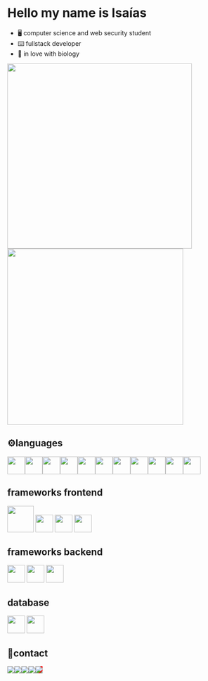 # Hello my name is Isaías

- 🖥️ computer science and web security student
- ⌨️ fullstack developer
- 🌱 in love with biology

<div>
 
  <img width="420px" src="https://github-readme-stats.vercel.app/api?username=isaias-silva&show_icons=true&title_color=fff&icon_color=79ff97&text_color=9f9f9f&bg_color=151515&layout=compact">
      <img width="400px" src="https://github-readme-stats-beryl.vercel.app/api/top-langs/?username=isaias-silva&title_color=fff&icon_color=79ff97&text_color=9f9f9f&bg_color=151515&layout=compact&langs_count=11">

</div>
 <h2>⚙️languages</h2>
 <div style="display:flex">
 <img src="https://cdn.jsdelivr.net/gh/devicons/devicon/icons/html5/html5-original.svg" width="40px"/>
<img src="https://cdn.jsdelivr.net/gh/devicons/devicon/icons/css3/css3-original.svg" width="40px" />
<img src="https://cdn.jsdelivr.net/gh/devicons/devicon/icons/javascript/javascript-original.svg" width="40px" />
<img src="https://cdn.jsdelivr.net/gh/devicons/devicon/icons/typescript/typescript-original.svg" width="40px" />
   <img src="https://cdn.jsdelivr.net/gh/devicons/devicon/icons/java/java-original-wordmark.svg" width="40px">
 <img src="https://cdn.jsdelivr.net/gh/devicons/devicon/icons/python/python-original.svg"  width="40px"/>
 <img src="https://cdn.jsdelivr.net/gh/devicons/devicon/icons/rust/rust-plain.svg" width="40px"/>
 <img src="https://cdn.jsdelivr.net/gh/devicons/devicon/icons/c/c-plain.svg" width="40px" />   
<img src="https://cdn.jsdelivr.net/gh/devicons/devicon/icons/cplusplus/cplusplus-original.svg" width="40px"/>
<img src="https://cdn.jsdelivr.net/gh/devicons/devicon/icons/bash/bash-original.svg" width="40px"/>
<img src="https://cdn.iconscout.com/icon/free/png-512/prolog-458170.png?w=256&f=avif" width="40px"/>
</div>
<div>
 <h2> frameworks frontend</h2>

<img src="https://cdn.jsdelivr.net/gh/devicons/devicon/icons/react/react-original.svg" width="60px"/>
<img src="https://cdn.jsdelivr.net/gh/devicons/devicon/icons/nextjs/nextjs-original-wordmark.svg" width="40px" />
<img src="https://cdn.jsdelivr.net/gh/devicons/devicon/icons/vuejs/vuejs-original.svg" width="40px" />
 <img src="https://cdn.jsdelivr.net/gh/devicons/devicon/icons/bootstrap/bootstrap-original.svg" width="40px" />

</div>
<div>
 <h2> frameworks backend</h2>
<img src="https://cdn.jsdelivr.net/gh/devicons/devicon/icons/socketio/socketio-original.svg" width="40px" />
<img src="https://cdn.jsdelivr.net/gh/devicons/devicon/icons/express/express-original.svg" width="40px" />
<img src="https://cdn.jsdelivr.net/gh/devicons/devicon/icons/nestjs/nestjs-plain.svg" width="40px" />

 </div>
<div>
 <h2>database</h2>
 <img src="https://cdn.jsdelivr.net/gh/devicons/devicon/icons/mongodb/mongodb-plain-wordmark.svg" width="40px"/>
<img src="https://cdn.jsdelivr.net/gh/devicons/devicon/icons/mysql/mysql-original-wordmark.svg" width="40px" />

 </div>
  <h2>📲contact</h2>
<div style="display:flex">
  <a href="mailto:isaiasgarraeluta@gmail.com?" target="_blank"> <img src="https://img.shields.io/badge/Gmail-D14836?style=for-the-badge&logo=gmail&logoColor=white"/></a> 
  <a href="https://www.linkedin.com/in/isa%C3%ADas-santos-b8b2181a3/" target="_blank">
  <img src="https://img.shields.io/badge/LinkedIn-0077B5?style=for-the-badge&logo=linkedin&logoColor=white"/>
  </a>
  <a href="https://www.instagram.com/isaias.sanntoss/" target="_blank"><img src="https://img.shields.io/badge/Instagram-E4405F?style=for-the-badge&logo=instagram&logoColor=white"/></a>
   <a href="https://twitter.com/IsaasSa00147683" target="_blank"><img src="https://img.shields.io/badge/Twitter-1DA1F2?style=for-the-badge&logo=twitter&logoColor=white"/></a>
 <a href="https://zackblack.vercel.app/" style="background:red" target="_blank">
 <img src="https://img.shields.io/badge/website-000000?style=for-the-badge&logo=About.me&logoColor=white"/>
 </a>
</div>





